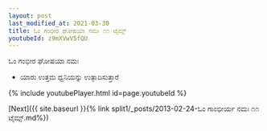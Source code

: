 ```yaml
---
layout: post
last_modified_at: 2021-03-30
title: ಓಂ ಗಂಭೀರ ಘೋಷಯಾ ನಮಃ ೧೧ ಟೈಮ್ಸ್
youtubeId: z9mXVwV5fQU
---
```

 
 
 ಓಂ ಗಂಭೀರ ಘೋಷಯಾ ನಮಃ  
 
 -  ಯಾರು ಉತ್ತಮ ಧ್ವನಿಯನ್ನು ಉತ್ಪಾದಿಸುತ್ತಾರೆ 
 
  
 
  
 
 
 
 
 
 


{% include youtubePlayer.html id=page.youtubeId %}
 
[Next]({{ site.baseurl }}{% link  split1/_posts/2013-02-24-ಓಂ ಗಾಂಭೀರ್ಯ ನಮಃ ೧೧ ಟೈಮ್ಸ್.md%})
 
